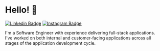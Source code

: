 # Hello! 👋

[![Linkedin Badge](https://img.shields.io/badge/-viktorija-blue?style=flat&logo=Linkedin&logoColor=white&link=https://www.linkedin.com/in/nekrasaite-viktorija/)](https://www.linkedin.com/in/nekrasaite-viktorija/)
[![Instagram Badge](https://img.shields.io/badge/-@viktorija.nek-c02a67?style=flat&labelColor=c02a67&logo=Instagram&logoColor=white&link=https://www.instagram.com/viktorija.nek/)](https://www.instagram.com/viktorija.nek/)

I'm a Software Engineer with experience delivering full-stack applications. I've worked on both internal and customer-facing applications across all stages of the application development cycle.
